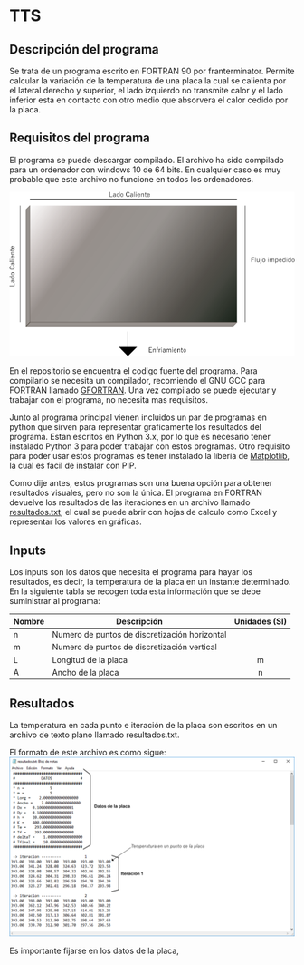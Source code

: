 # TTS
## Descripción del programa
Se trata de un programa escrito en FORTRAN 90 por franterminator. 
Permite calcular la variación de la temperatura de una placa la cual se calienta por el lateral derecho y superior, el lado izquierdo no transmite calor y el lado inferior esta en contacto con otro medio que absorvera el calor cedido por la placa.

## Requisitos del programa
El programa se puede descargar compilado. El archivo ha sido compilado para un ordenador con windows 10 de 64 bits. En cualquier caso es muy probable que este archivo no funcione en todos los ordenadores.

![Esquema de la placa y sus condiciones](https://github.com/franterminator/tts/blob/master/esquemas/placa_metalica.png)

En el repositorio se encuentra el codigo fuente del programa. Para compilarlo se necesita un compilador, recomiendo el GNU GCC para FORTRAN llamado [GFORTRAN](https://gcc.gnu.org/wiki/GFortran). Una vez compilado se puede ejecutar y trabajar con el programa, no necesita mas requisitos.

Junto al programa principal vienen incluidos un par de programas en python que sirven para representar graficamente los resultados del programa. Estan escritos en Python 3.x, por lo que es necesario tener instalado Python 3 para poder trabajar con estos programas. Otro requisito para poder usar estos programas es tener instalado la libería de [Matplotlib](https://matplotlib.org/users/installing.html#installing-an-official-release), la cual es facil de instalar con PIP.

Como dije antes, estos programas son una buena opción para obtener resultados visuales, pero no son la única. El programa en FORTRAN devuelve los resultados de las iteraciones en un archivo llamado [resultados.txt](https://github.com/franterminator/tts#resultados), el cual se puede abrir con hojas de calculo como Excel y representar los valores en gráficas.

## Inputs
Los inputs son los datos que necesita el programa para hayar los resultados, es decir, la temperatura de la placa en un instante determinado. En la siguiente tabla se recogen toda esta información que se debe suministrar al programa:

| Nombre  | Descripción                                   | Unidades (SI) |
| ------- |-----------------------------------------------|:-------------:|
| n       | Numero de puntos de discretización horizontal |               |
| m       | Numero de puntos de discretización vertical   |               |
| L       | Longitud de la placa                          | m             |
| A       | Ancho de la placa                             | n             |


## Resultados
La temperatura en cada punto e iteración de la placa son escritos en un archivo de texto plano llamado resultados.txt.

El formato de este archivo es como sigue:
![Formato del archivo resultados.txt](https://github.com/franterminator/tts/blob/master/esquemas/formato_resultados_edited.png)

Es importante fijarse en los datos de la placa, 

